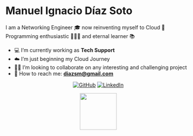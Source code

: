 # Manuel Ignacio Díaz Soto  #

I am a Networking Engineer 🎓  now reinventing myself to Cloud 💬  
Programming enthusiastic 👨🏻‍💻  and eternal learner 📚  

- 💻  I’m currently working as **Tech Support**
- ☁️  I’m just beginning my Cloud Journey
- 👐🏻  I’m looking to collaborate on any interesting and challenging project
- 📨  How to reach me: **diazsm@gmail.com**

<p align="center">
	<a href="https://github.com/TheRealChamo"><img src="https://img.icons8.com/cute-clipart/64/000000/github.png" alt="GitHub"></a>  
	<a href="https://www.linkedin.com/in/manueldiazsoto/"><img src="https://img.icons8.com/cute-clipart/64/000000/linkedin.png" alt="LinkedIn"></a>
</p>

<p align="center">
	<img src="https://drive.google.com/file/d/16j_4T44rlHrQj-Wz1yHM61nyBeMhNM7A/view" height="100" width="100"> 
</p>
